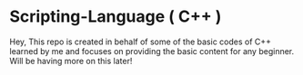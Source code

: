 # Scripting-Language ( C++ )

Hey, This repo is created in behalf of some of the basic codes of C++ learned by me and focuses on providing the basic content for any beginner.
Will be having more on this later!
